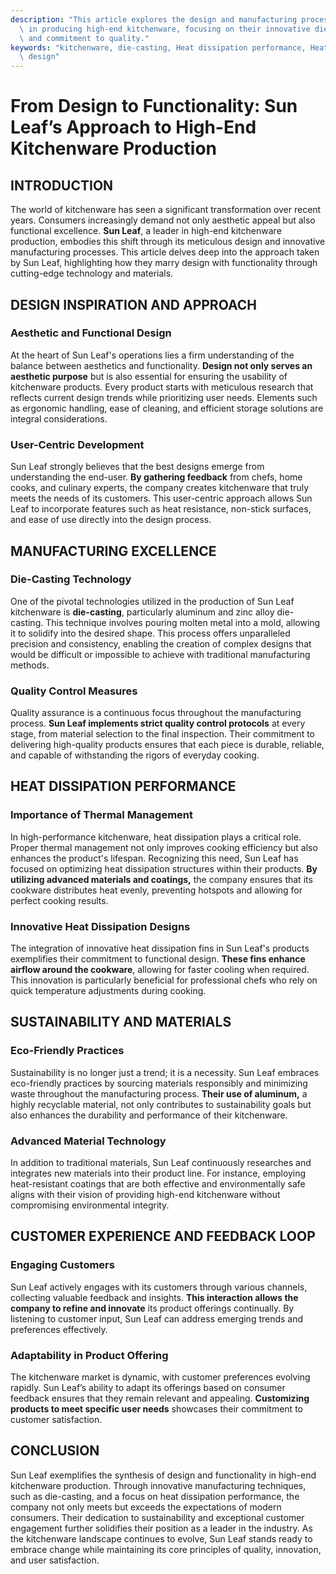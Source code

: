 ```yaml
---
description: "This article explores the design and manufacturing processes employed by Sun Leaf\
  \ in producing high-end kitchenware, focusing on their innovative die-casting techniques\
  \ and commitment to quality."
keywords: "kitchenware, die-casting, Heat dissipation performance, Heat dissipation optimization\
  \ design"
---
```

# From Design to Functionality: Sun Leaf’s Approach to High-End Kitchenware Production

## INTRODUCTION

The world of kitchenware has seen a significant transformation over recent years. Consumers increasingly demand not only aesthetic appeal but also functional excellence. **Sun Leaf**, a leader in high-end kitchenware production, embodies this shift through its meticulous design and innovative manufacturing processes. This article delves deep into the approach taken by Sun Leaf, highlighting how they marry design with functionality through cutting-edge technology and materials.

## DESIGN INSPIRATION AND APPROACH

### Aesthetic and Functional Design

At the heart of Sun Leaf's operations lies a firm understanding of the balance between aesthetics and functionality. **Design not only serves an aesthetic purpose** but is also essential for ensuring the usability of kitchenware products. Every product starts with meticulous research that reflects current design trends while prioritizing user needs. Elements such as ergonomic handling, ease of cleaning, and efficient storage solutions are integral considerations.

### User-Centric Development

Sun Leaf strongly believes that the best designs emerge from understanding the end-user. **By gathering feedback** from chefs, home cooks, and culinary experts, the company creates kitchenware that truly meets the needs of its customers. This user-centric approach allows Sun Leaf to incorporate features such as heat resistance, non-stick surfaces, and ease of use directly into the design process.

## MANUFACTURING EXCELLENCE

### Die-Casting Technology

One of the pivotal technologies utilized in the production of Sun Leaf kitchenware is **die-casting**, particularly aluminum and zinc alloy die-casting. This technique involves pouring molten metal into a mold, allowing it to solidify into the desired shape. This process offers unparalleled precision and consistency, enabling the creation of complex designs that would be difficult or impossible to achieve with traditional manufacturing methods.

### Quality Control Measures 

Quality assurance is a continuous focus throughout the manufacturing process. **Sun Leaf implements strict quality control protocols** at every stage, from material selection to the final inspection. Their commitment to delivering high-quality products ensures that each piece is durable, reliable, and capable of withstanding the rigors of everyday cooking.

## HEAT DISSIPATION PERFORMANCE 

### Importance of Thermal Management 

In high-performance kitchenware, heat dissipation plays a critical role. Proper thermal management not only improves cooking efficiency but also enhances the product's lifespan. Recognizing this need, Sun Leaf has focused on optimizing heat dissipation structures within their products. **By utilizing advanced materials and coatings,** the company ensures that its cookware distributes heat evenly, preventing hotspots and allowing for perfect cooking results.

### Innovative Heat Dissipation Designs 

The integration of innovative heat dissipation fins in Sun Leaf's products exemplifies their commitment to functional design. **These fins enhance airflow around the cookware**, allowing for faster cooling when required. This innovation is particularly beneficial for professional chefs who rely on quick temperature adjustments during cooking.

## SUSTAINABILITY AND MATERIALS

### Eco-Friendly Practices

Sustainability is no longer just a trend; it is a necessity. Sun Leaf embraces eco-friendly practices by sourcing materials responsibly and minimizing waste throughout the manufacturing process. **Their use of aluminum,** a highly recyclable material, not only contributes to sustainability goals but also enhances the durability and performance of their kitchenware.

### Advanced Material Technology 

In addition to traditional materials, Sun Leaf continuously researches and integrates new materials into their product line. For instance, employing heat-resistant coatings that are both effective and environmentally safe aligns with their vision of providing high-end kitchenware without compromising environmental integrity.

## CUSTOMER EXPERIENCE AND FEEDBACK LOOP

### Engaging Customers 

Sun Leaf actively engages with its customers through various channels, collecting valuable feedback and insights. **This interaction allows the company to refine and innovate** its product offerings continually. By listening to customer input, Sun Leaf can address emerging trends and preferences effectively.

### Adaptability in Product Offering 

The kitchenware market is dynamic, with customer preferences evolving rapidly. Sun Leaf’s ability to adapt its offerings based on consumer feedback ensures that they remain relevant and appealing. **Customizing products to meet specific user needs** showcases their commitment to customer satisfaction.

## CONCLUSION

Sun Leaf exemplifies the synthesis of design and functionality in high-end kitchenware production. Through innovative manufacturing techniques, such as die-casting, and a focus on heat dissipation performance, the company not only meets but exceeds the expectations of modern consumers. Their dedication to sustainability and exceptional customer engagement further solidifies their position as a leader in the industry. As the kitchenware landscape continues to evolve, Sun Leaf stands ready to embrace change while maintaining its core principles of quality, innovation, and user satisfaction.
